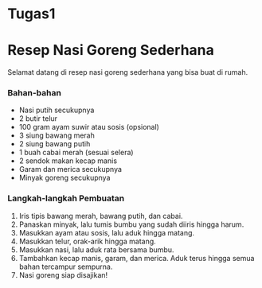 # Tugas1
# Resep Nasi Goreng Sederhana

Selamat datang di resep nasi goreng sederhana yang bisa buat di rumah.

### Bahan-bahan
- Nasi putih secukupnya
- 2 butir telur
- 100 gram ayam suwir atau sosis (opsional)
- 3 siung bawang merah
- 2 siung bawang putih
- 1 buah cabai merah (sesuai selera)
- 2 sendok makan kecap manis
- Garam dan merica secukupnya
- Minyak goreng secukupnya

### Langkah-langkah Pembuatan
1.  Iris tipis bawang merah, bawang putih, dan cabai.
2.  Panaskan minyak, lalu tumis bumbu yang sudah diiris hingga harum.
3.  Masukkan ayam atau sosis, lalu aduk hingga matang.
4.  Masukkan telur, orak-arik hingga matang.
5.  Masukkan nasi, lalu aduk rata bersama bumbu.
6.  Tambahkan kecap manis, garam, dan merica. Aduk terus hingga semua bahan tercampur sempurna.
7.  Nasi goreng siap disajikan!